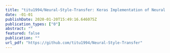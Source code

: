 ```yaml
---
title: "titu1994/Neural-Style-Transfer: Keras Implementation of Neural Style Transfer from the paper \"A Neural Algorithm of Artistic Style\" (http://arxiv.org/abs/1508.06576) in Keras 2.0+"
date: -01-01
publishDate: 2020-01-20T15:49:16.646075Z
publication_types: ["0"]
abstract: ""
featured: false
publication: ""
url_pdf: "https://github.com/titu1994/Neural-Style-Transfer"
---
```


